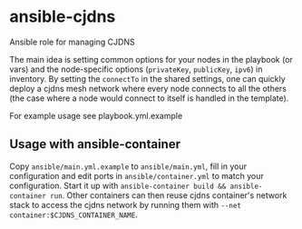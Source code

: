 # ansible-cjdns

Ansible role for managing CJDNS

The main idea is setting common options for your nodes in the playbook (or vars) and the node-specific options (`privateKey`, `publicKey`, `ipv6`) in inventory. By setting the `connectTo` in the shared settings, one can quickly deploy a cjdns mesh network where every node connects to all the others (the case where a node would connect to itself is handled in the template).

For example usage see playbook.yml.example

## Usage with ansible-container

Copy `ansible/main.yml.example` to `ansible/main.yml`, fill in your configuration and edit ports in `ansible/container.yml` to match your configuration. Start it up with `ansible-container build && ansible-container run`. Other containers can then reuse cjdns container's network stack to access the cjdns network by running them with `--net container:$CJDNS_CONTAINER_NAME`.
